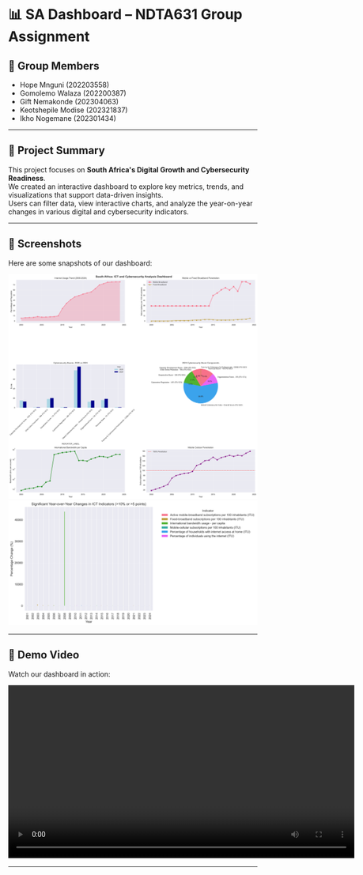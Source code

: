 # 📊 SA Dashboard – NDTA631 Group Assignment

## 👥 Group Members
- Hope Mnguni (202203558)  
- Gomolemo Walaza (202200387)  
- Gift Nemakonde (202304063)  
- Keotshepile Modise (202321837)  
- Ikho Nogemane (202301434)  

---

## 📝 Project Summary
This project focuses on **South Africa's Digital Growth and Cybersecurity Readiness**.  
We created an interactive dashboard to explore key metrics, trends, and visualizations that support data-driven insights.  
Users can filter data, view interactive charts, and analyze the year-on-year changes in various digital and cybersecurity indicators.  

---

## 📸 Screenshots
Here are some snapshots of our dashboard:  

![Dashboard Screenshot 1](south_africa_ict_cybersecurity_dashboard.png)  
![Dashboard Screenshot 2](significant_ict_changes.png)  

---

## 🎥 Demo Video
Watch our dashboard in action:  

<video src="dashboard.mp4" controls width="700"></video>

---
